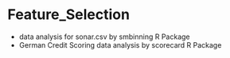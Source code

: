 # Feature_Selection
- data analysis for sonar.csv by smbinning R Package
- German Credit Scoring data analysis by scorecard R Package
